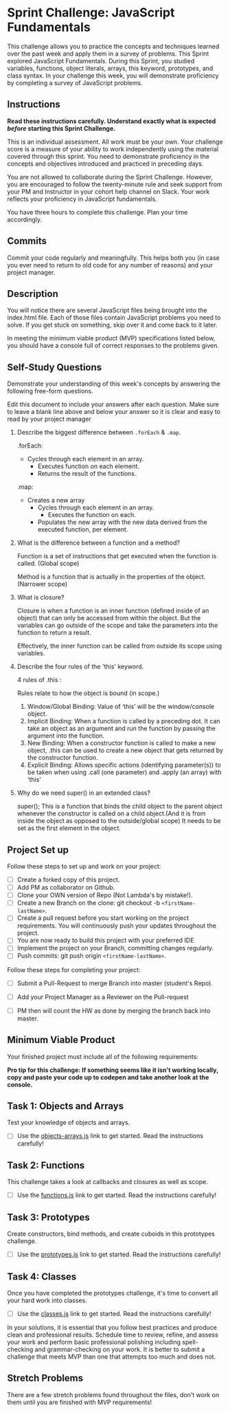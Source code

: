 # Sprint Challenge: JavaScript Fundamentals

This challenge allows you to practice the concepts and techniques learned over the past week and apply them in a survey of problems. This Sprint explored JavaScript Fundamentals. During this Sprint, you studied variables, functions, object literals, arrays, this keyword, prototypes, and class syntax. In your challenge this week, you will demonstrate proficiency by completing a survey of JavaScript problems.

## Instructions

**Read these instructions carefully. Understand exactly what is expected _before_ starting this Sprint Challenge.**

This is an individual assessment. All work must be your own. Your challenge score is a measure of your ability to work independently using the material covered through this sprint. You need to demonstrate proficiency in the concepts and objectives introduced and practiced in preceding days.

You are not allowed to collaborate during the Sprint Challenge. However, you are encouraged to follow the twenty-minute rule and seek support from your PM and Instructor in your cohort help channel on Slack. Your work reflects your proficiency in JavaScript fundamentals.

You have three hours to complete this challenge. Plan your time accordingly.

## Commits

Commit your code regularly and meaningfully. This helps both you (in case you ever need to return to old code for any number of reasons) and your project manager.

## Description

You will notice there are several JavaScript files being brought into the index.html file.  Each of those files contain JavaScript problems you need to solve.  If you get stuck on something, skip over it and come back to it later.

In meeting the minimum viable product (MVP) specifications listed below, you should have a console full of correct responses to the problems given.

## Self-Study Questions

Demonstrate your understanding of this week's concepts by answering the following free-form questions.

Edit this document to include your answers after each question. Make sure to leave a blank line above and below your answer so it is clear and easy to read by your project manager

1. Describe the biggest difference between `.forEach` & `.map`.

    .forEach:
    - Cycles through each element in an array.
        - Executes function on each element.
        - Returns the result of the functions.

    .map: 
    - Creates a new array 
        - Cycles through each element in an array.
            - Executes the function on each.
        - Populates the new array with the new data derived from the executed function, per element.



2. What is the difference between a function and a method?

    Function is a set of instructions that get executed when the function is called.  (Global scope)

    Method is a function that is actually in the properties of the object. (Narrower scope)


3. What is closure?

    Closure is when a function is an inner function (defined inside of an object) that can only be accessed from within the object. But the variables can go outside of the scope and take the parameters into the function to return a result.

    Effectively, the inner function can be called from outside its scope using variables.

4. Describe the four rules of the 'this' keyword.

    4 rules of .this :

    Rules relate to how the object is bound (in scope.)

    1. Window/Global Binding: Value of ‘this’ will be the window/console object.
    2. Implicit Binding: When a function is called by a preceding dot. It can take an object as an argument and run the function by passing the argument into the function.
    3.  New Binding: When a constructor function is called to make a new object, .this can be used to create a new object that gets returned by the constructor function.
    4.  Explicit Binding:  Allows specific actions (identifying parameter(s)) to be taken when using .call (one parameter) and .apply (an array) with ‘this’ 


5. Why do we need super() in an extended class?

    super();
    This is a function that binds the child object to the parent object whenever the constructor is called on a child object.(And it is from inside the object as opposed to the outside/global scope)  It needs to be set as the first element in the object.


## Project Set up

Follow these steps to set up and work on your project:

- [ ] Create a forked copy of this project.
- [ ] Add PM as collaborator on Github.
- [ ] Clone your OWN version of Repo (Not Lambda's by mistake!).
- [ ] Create a new Branch on the clone: git checkout -b `<firstName-lastName>`.
- [ ] Create a pull request before you start working on the project requirements.  You will continuously push your updates throughout the project.
- [ ] You are now ready to build this project with your preferred IDE
- [ ] Implement the project on your Branch, committing changes regularly.
- [ ] Push commits: git push origin `<firstName-lastName>`.

Follow these steps for completing your project:

- [ ] Submit a Pull-Request to merge <firstName-lastName> Branch into master (student's  Repo).
- [ ] Add your Project Manager as a Reviewer on the Pull-request
- [ ] PM then will count the HW as done by  merging the branch back into master.


## Minimum Viable Product

Your finished project must include all of the following requirements:

**Pro tip for this challenge: If something seems like it isn't working locally, copy and paste your code up to codepen and take another look at the console.**

## Task 1: Objects and Arrays
Test your knowledge of objects and arrays. 
* [ ] Use the [objects-arrays.js](challenges/objects-arrays.js) link to get started.  Read the instructions carefully!

## Task 2: Functions
This challenge takes a look at callbacks and closures as well as scope. 
* [ ] Use the [functions.js](challenges/functions.js) link to get started. Read the instructions carefully!

## Task 3: Prototypes
Create constructors, bind methods, and create cuboids in this prototypes challenge.
* [ ] Use the [prototypes.js](challenges/prototypes.js) link to get started. Read the instructions carefully!

## Task 4: Classes
Once you have completed the prototypes challenge, it's time to convert all your hard work into classes.
* [ ] Use the [classes.js](challenges/classes.js) link to get started. Read the instructions carefully!

In your solutions, it is essential that you follow best practices and produce clean and professional results. Schedule time to review, refine, and assess your work and perform basic professional polishing including spell-checking and grammar-checking on your work. It is better to submit a challenge that meets MVP than one that attempts too much and does not.

## Stretch Problems

There are a few stretch problems found throughout the files, don't work on them until you are finished with MVP requirements!

